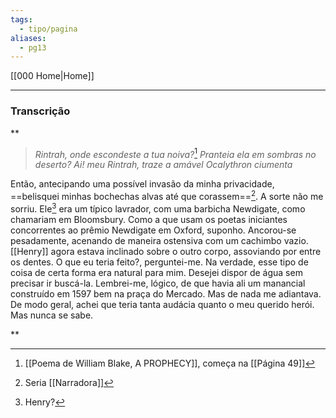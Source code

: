 ```yaml
---
tags:
  - tipo/pagina
aliases:
  - pg13
---
```

[[000 Home|Home]]
***

[^1]: Henry?
[^2]: Seria [[Narradora]]
[^3]: [[Poema de William Blake, A PROPHECY]], começa na [[Página 49]]
### Transcrição

**

>*Rintrah, onde escondeste a tua noiva?*[^3]
>*Pranteia ela em sombras no deserto?*
>*Ai! meu Rintrah, traze a amável Ocalythron ciumenta*

Então, antecipando uma possível invasão da minha privacidade, ==belisquei minhas bochechas alvas até que corassem==[^2]. A sorte não me sorriu. Ele[^1] era um típico lavrador, com uma barbicha Newdigate, como chamariam em Bloomsbury. Como a que usam os poetas iniciantes concorrentes ao prêmio Newdigate em Oxford, suponho. Ancorou-se pesadamente, acenando de maneira ostensiva com um cachimbo vazio. [[Henry]] agora estava inclinado sobre o outro corpo, assoviando por entre os dentes. O que eu teria feito?, perguntei-me. Na verdade, esse tipo de coisa de certa forma era natural para mim. Desejei dispor de água sem precisar ir buscá-la. Lembrei-me, lógico, de que havia ali um manancial construído em 1597 bem na praça do Mercado. Mas de nada me adiantava. De modo geral, achei que teria tanta audácia quanto o meu querido herói. Mas nunca se sabe.

**
